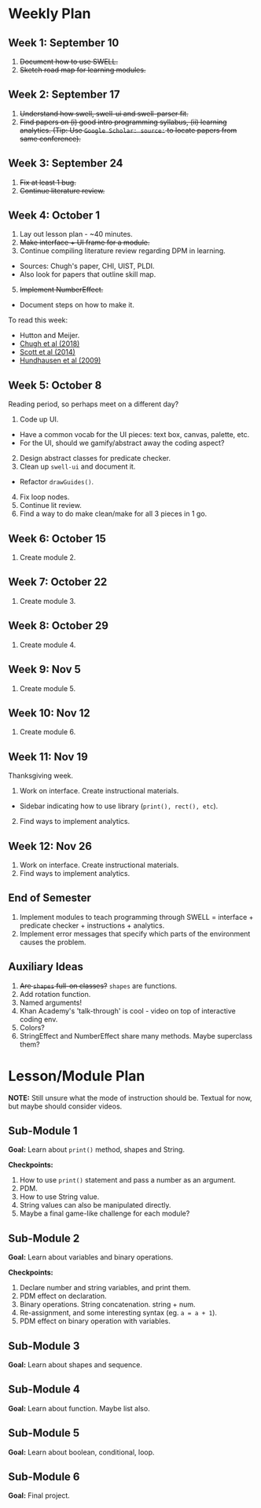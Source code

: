 # Weekly Plan

## Week 1: September 10
1. ~~Document how to use SWELL.~~
2. ~~Sketch road map for learning modules.~~

## Week 2: September 17
1. ~~Understand how swell, swell-ui and swell-parser fit.~~
2. ~~Find papers on (i) good intro programming syllabus, (ii) learning analytics. (Tip: Use `Google Scholar: source:` to locate papers from same conference).~~

## Week 3: September 24
1. ~~Fix at least 1 bug.~~
3. ~~Continue literature review.~~

## Week 4: October 1
1. Lay out lesson plan - ~40 minutes.
2. ~~Make interface + UI frame for a module.~~
4. Continue compiling literature review regarding DPM in learning.
- Sources: Chugh's paper, CHI, UIST, PLDI.
- Also look for papers that outline skill map.
5. ~~Implement NumberEffect.~~
- Document steps on how to make it.

To read this week:
- Hutton and Meijer.
- [Chugh et al (2018)](http://lara.epfl.ch/~kuncak/papers/MayerETAL18BidirectionalEvaluation.pdf)
- [Scott et al (2014)](https://groups.csail.mit.edu/mug/pubs/Scott2014DirectManipulation.pdf)
- [Hundhausen et al (2009)](http://citeseerx.ist.psu.edu/viewdoc/download?doi=10.1.1.128.4081&rep=rep1&type=pdf)

## Week 5: October 8
Reading period, so perhaps meet on a different day?
1. Code up UI.
- Have a common vocab for the UI pieces: text box, canvas, palette, etc.
- For the UI, should we gamify/abstract away the coding aspect?
2. Design abstract classes for predicate checker.
3. Clean up `swell-ui` and document it.
- Refactor `drawGuides()`.
4. Fix loop nodes.
5. Continue lit review.
6. Find a way to do make clean/make for all 3 pieces in 1 go.

## Week 6: October 15
1. Create module 2.

## Week 7: October 22
1. Create module 3.

## Week 8: October 29
1. Create module 4.

## Week 9: Nov 5
1. Create module 5.

## Week 10: Nov 12
1. Create module 6.

## Week 11: Nov 19
Thanksgiving week.
1. Work on interface. Create instructional materials.
- Sidebar indicating how to use library (`print(), rect(), etc`).
2. Find ways to implement analytics.

## Week 12: Nov 26
1. Work on interface. Create instructional materials.
2. Find ways to implement analytics.

## End of Semester
1. Implement modules to teach programming through SWELL = interface + predicate checker + instructions + analytics.
2. Implement error messages that specify which parts of the environment causes the problem.

## Auxiliary Ideas
1. ~~Are `shapes` full-on classes?~~ `shapes` are functions.
14. Add rotation function.
16. Named arguments!
17. Khan Academy's 'talk-through' is cool - video on top of interactive coding env.
18. Colors?
19. StringEffect and NumberEffect share many methods. Maybe superclass them?

# Lesson/Module Plan
**NOTE:** Still unsure what the mode of instruction should be. Textual for now, but maybe should consider videos.

## Sub-Module 1

**Goal:** Learn about `print()` method, shapes and String.

**Checkpoints:**
1. How to use `print()` statement and pass a number as an argument.
2. PDM.
3. How to use String value.
4. String values can also be manipulated directly.
5. Maybe a final game-like challenge for each module?

## Sub-Module 2

**Goal:** Learn about variables and binary operations.

**Checkpoints:**
1. Declare number and string variables, and print them.
2. PDM effect on declaration.
3. Binary operations. String concatenation. string + num.
4. Re-assignment, and some interesting syntax (eg. `a = a + 1`).
4. PDM effect on binary operation with variables.

## Sub-Module 3

**Goal:** Learn about shapes and sequence.

## Sub-Module 4

**Goal:** Learn about function. Maybe list also.

## Sub-Module 5

**Goal:** Learn about boolean, conditional, loop.

## Sub-Module 6

**Goal:** Final project.
